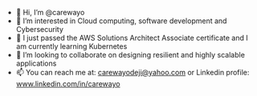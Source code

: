 - 👋 Hi, I’m @carewayo
- 👀 I’m interested in Cloud computing, software development and Cybersecurity
- 🌱 I just passed the AWS Solutions Architect Associate certificate and I am currently learning Kubernetes
- 💞️ I’m looking to collaborate on designing resilient and highly scalable applications
- 📫 You can reach me at: carewayodeji@yahoo.com or Linkedin profile: www.linkedin.com/in/carewayo

<!---
carewayo/carewayo is a ✨ special ✨ repository because its `README.md` (this file) appears on your GitHub profile.
You can click the Preview link to take a look at your changes.
--->
